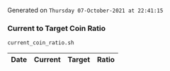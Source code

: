 Generated on `Thursday 07-October-2021 at 22:41:15`

### Current to Target Coin Ratio
`current_coin_ratio.sh`

Date|Current|Target|Ratio
---|---|---|---
